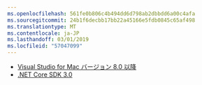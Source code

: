 ```yaml
---
ms.openlocfilehash: 561fe0b806c4b494dd6d798ab2dbbdd6a00c4afa
ms.sourcegitcommit: 24b1f6decbb17bb22a45166e5fdb0845c65af498
ms.translationtype: MT
ms.contentlocale: ja-JP
ms.lasthandoff: 03/01/2019
ms.locfileid: "57047099"
---
```

* [Visual Studio for Mac バージョン 8.0 以降](https://visualstudio.microsoft.com/vs/mac/)
* [.NET Core SDK 3.0](https://dotnet.microsoft.com/download/dotnet-core/3.0)
